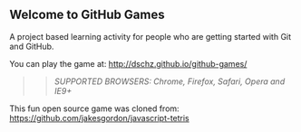 ## Welcome to GitHub Games

A project based learning activity for people who are getting started with Git and GitHub.

You can play the game at: http://dschz.github.io/github-games/

>> _*SUPPORTED BROWSERS*: Chrome, Firefox, Safari, Opera and IE9+_

This fun open source game was cloned from: https://github.com/jakesgordon/javascript-tetris
